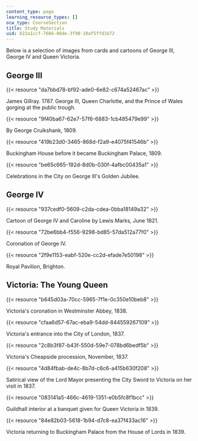 ```yaml
---
content_type: page
learning_resource_types: []
ocw_type: CourseSection
title: Study Materials
uid: 822a1ccf-7666-06de-3f90-10af5ffd1b72
---
```


Below is a selection of images from cards and cartoons of George III, George IV and Queen Victoria.

George III
----------

{{< resource "da7bbd78-bf92-ade0-6e82-c674a52467ac" >}}

James Gillray. 1787. George III, Queen Charlotte, and the Prince of Wales gorging at the public trough.

{{< resource "9f40ba67-62e7-57f6-6883-1cb485479e99" >}}

By George Cruikshank, 1809.

{{< resource "419b23d0-3465-868d-f2a9-e4075f41546b" >}}

Buckingham House before it became Buckingham Palace, 1809.

{{< resource "be65c665-192d-8d0b-030f-4afbc00435a1" >}}

Celebrations in the City on George III's Golden Jubilee.

George IV
---------

{{< resource "937cedf0-5609-c2da-cdea-0bba18149a32" >}}

Cartoon of George IV and Caroline by Lewis Marks, June 1821.

{{< resource "72be6bb4-f556-9298-bd85-57da512a77f0" >}}

Coronation of George IV.

{{< resource "2f9e1153-eabf-520e-cc2d-efade7e50198" >}}

Royal Pavilion, Brighton.

Victoria: The Young Queen
-------------------------

{{< resource "b645d03a-70cc-5965-7f1e-0c350e10beb8" >}}

Victoria's coronation in Westminster Abbey, 1838.

{{< resource "cfaa6d57-67ac-eba9-54dd-844559267109" >}}

Victoria's entrance into the City of London, 1837.

{{< resource "2c8b3f87-b43f-550d-59e7-078bd6bedf5b" >}}

Victoria's Cheapside procession, November, 1837.

{{< resource "4d84fbab-de4c-8b7d-c6c6-a415b630f208" >}}

Satirical view of the Lord Mayor presenting the City Sword to Victoria on her visit in 1837.

{{< resource "083141a5-466c-4619-1351-e0b5fc8f1bcc" >}}

Guildhall interior at a banquet given for Queen Victoria in 1839.

{{< resource "84e82b03-5618-1b94-d7c8-ea37f433ac16" >}}

Victoria returning to Buckingham Palace from the House of Lords in 1839.
